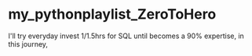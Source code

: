 # my_pythonplaylist_ZeroToHero
I'll try everyday invest 1/1.5hrs for SQL until becomes a 90% expertise, in this journey, 
